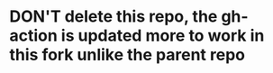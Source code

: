 # DON'T delete this repo, the gh-action is updated more to work in this fork unlike the parent repo
